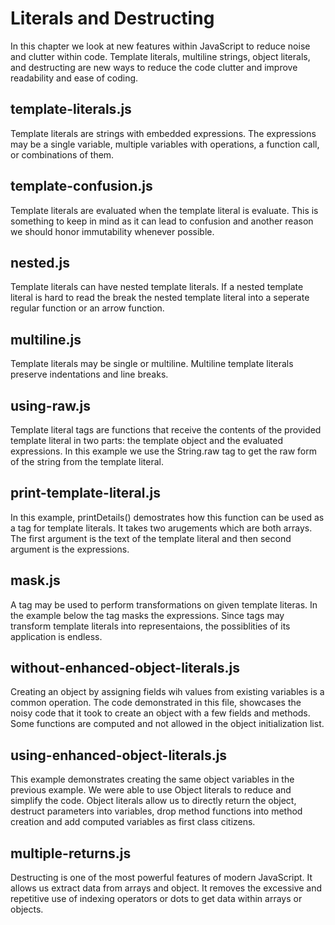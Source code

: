 # Literals and Destructing
In this chapter we look at new features within JavaScript to reduce noise and clutter within code. Template literals, multiline strings, object literals, and destructing are new ways to reduce the code clutter and improve readability and ease of coding.

## template-literals.js
Template literals are strings with embedded expressions. The expressions may be a single variable, multiple variables with operations, a function call, or combinations of them.

## template-confusion.js
Template literals are evaluated when the template literal is evaluate. This is something to keep in mind as it can lead to confusion and another reason we should honor immutability whenever possible.

## nested.js
Template literals can have nested template literals. If a nested template literal is hard to read the break the nested template literal into a seperate regular function or an arrow function.

## multiline.js
Template literals may be single or multiline. Multiline template literals preserve indentations and line breaks.

## using-raw.js
Template literal tags are functions that receive the contents of the provided template literal in two parts: the template object and the evaluated expressions. In this example we use the String.raw tag to get the raw form of the string from the template literal.

## print-template-literal.js
In this example, printDetails() demostrates how this function can be used as a tag for template literals. It takes two arugements which are both arrays. The first argument is the text of the template literal and then second argument is the expressions.

## mask.js
A tag may be used to perform transformations on given template literas. In the example below the tag masks the expressions. Since tags may transform template literals into representaions, the possiblities of its application is endless.

## without-enhanced-object-literals.js
Creating an object by assigning fields wih values from existing variables is a common operation. The code demonstrated in this file, showcases the noisy code that it took to create an object with a few fields and methods. Some functions are computed and not allowed in the object initialization list.

## using-enhanced-object-literals.js
This example demonstrates creating the same object variables in the previous example. We were able to use Object literals to reduce and simplify the code. Object literals allow us to directly return the object, destruct parameters into variables, drop method functions into method creation and add computed variables as first class citizens.

## multiple-returns.js
Destructing is one of the most powerful features of modern JavaScript. It allows us extract data from arrays and object. It removes the excessive and repetitive use of indexing operators or dots to get data within arrays or objects.